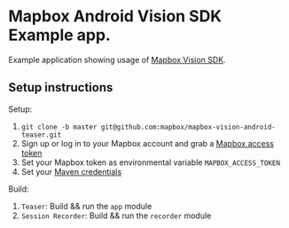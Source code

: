 # Mapbox Android Vision SDK Example app.

Example application showing usage of [Mapbox Vision SDK](https://vision.mapbox.com/).

## Setup instructions

Setup:

1. `git clone -b master git@github.com:mapbox/mapbox-vision-android-teaser.git`
1. Sign up or log in to your Mapbox account and grab a [Mapbox access token](https://www.mapbox.com/help/define-access-token/)
1. Set your Mapbox token as environmental variable `MAPBOX_ACCESS_TOKEN`
1. Set your [Maven credentials](https://vision.mapbox.com/install/)

 Build:
1. `Teaser`: Build && run the `app` module
1. `Session Recorder`: Build && run the `recorder` module

